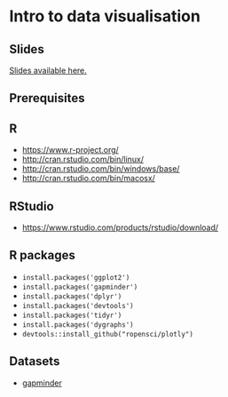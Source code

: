 # Intro to data visualisation

## Slides

[Slides available here.](https://cdn.rawgit.com/Nowosad/Intro_to_data_visualisation/d14bb533/Intro_to_data_visualisation.html)

## Prerequisites

## R

- https://www.r-project.org/
- http://cran.rstudio.com/bin/linux/
- http://cran.rstudio.com/bin/windows/base/
- http://cran.rstudio.com/bin/macosx/

## RStudio

- https://www.rstudio.com/products/rstudio/download/

## R packages

- `install.packages('ggplot2')`
- `install.packages('gapminder')`
- `install.packages('dplyr')`
- `install.packages('devtools')`
- `install.packages('tidyr')`
- `install.packages('dygraphs')`
- `devtools::install_github("ropensci/plotly")`

## Datasets

- [gapminder](https://github.com/Nowosad/Intro_to_data_visualisation/raw/master/data/gapminder.rds)